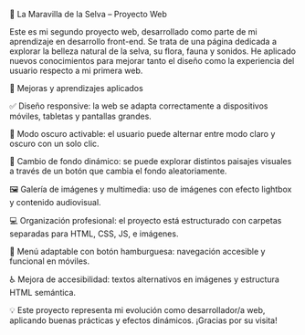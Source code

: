 🌿 La Maravilla de la Selva – Proyecto Web

Este es mi segundo proyecto web, desarrollado como parte de mi aprendizaje en desarrollo front-end. Se trata de una página dedicada a explorar la belleza natural de la selva, su flora, fauna y sonidos.
He aplicado nuevos conocimientos para mejorar tanto el diseño como la experiencia del usuario respecto a mi primera web.

🚀 Mejoras y aprendizajes aplicados

✅ Diseño responsive: la web se adapta correctamente a dispositivos móviles, tabletas y pantallas grandes.

🌙 Modo oscuro activable: el usuario puede alternar entre modo claro y oscuro con un solo clic.

🎨 Cambio de fondo dinámico: se puede explorar distintos paisajes visuales a través de un botón que cambia el fondo aleatoriamente.

🖼️ Galería de imágenes y multimedia: uso de imágenes con efecto lightbox y contenido audiovisual.

💻 Organización profesional: el proyecto está estructurado con carpetas separadas para HTML, CSS, JS, e imágenes.

🔗 Menú adaptable con botón hamburguesa: navegación accesible y funcional en móviles.

♿ Mejora de accesibilidad: textos alternativos en imágenes y estructura HTML semántica.

💡 Este proyecto representa mi evolución como desarrollador/a web, aplicando buenas prácticas y efectos dinámicos.
¡Gracias por su visita!
